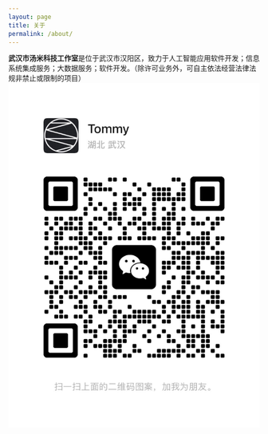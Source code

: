 ```yaml
---
layout: page
title: 关于
permalink: /about/
---
```


<b>武汉市汤米科技工作室</b>是位于武汉市汉阳区，致力于人工智能应用软件开发；信息系统集成服务；大数据服务；软件开发。（除许可业务外，可自主依法经营法律法规非禁止或限制的项目）
![请联系](/assets/wechat.jpeg)

<!-- You can find the source code for Minima at GitHub:
[jekyll][jekyll-organization] /
[minima](https://github.com/jekyll/minima)

You can find the source code for Jekyll at GitHub:
[jekyll][jekyll-organization] /
[jekyll](https://github.com/jekyll/jekyll) -->


<!-- [jekyll-organization]: https://github.com/jekyll -->
